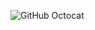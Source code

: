 ![GitHub Octocat](https://avatars.githubusercontent.com/u/583231?s=460&u=a59fef2a493e2b67dd13754231daf220c82ba84d&v=4)
